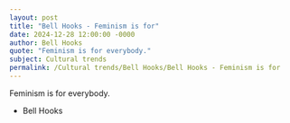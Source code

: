 ```yaml
---
layout: post
title: "Bell Hooks - Feminism is for"
date: 2024-12-28 12:00:00 -0000
author: Bell Hooks
quote: "Feminism is for everybody."
subject: Cultural trends
permalink: /Cultural trends/Bell Hooks/Bell Hooks - Feminism is for
---
```


Feminism is for everybody.

- Bell Hooks

